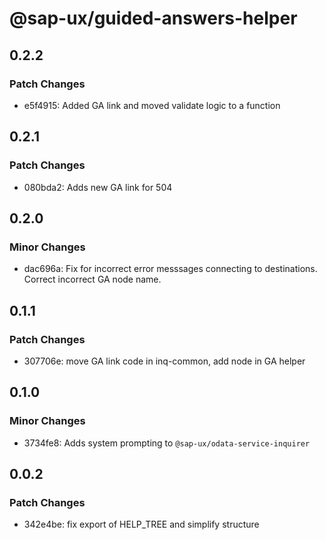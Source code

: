 # @sap-ux/guided-answers-helper

## 0.2.2

### Patch Changes

-   e5f4915: Added GA link and moved validate logic to a function

## 0.2.1

### Patch Changes

-   080bda2: Adds new GA link for 504

## 0.2.0

### Minor Changes

-   dac696a: Fix for incorrect error messsages connecting to destinations. Correct incorrect GA node name.

## 0.1.1

### Patch Changes

-   307706e: move GA link code in inq-common, add node in GA helper

## 0.1.0

### Minor Changes

-   3734fe8: Adds system prompting to `@sap-ux/odata-service-inquirer`

## 0.0.2

### Patch Changes

-   342e4be: fix export of HELP_TREE and simplify structure

